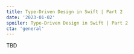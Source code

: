 ```yaml
---
title: Type-Driven Design in Swift | Part 2
date: '2023-01-02'
spoiler: Type-Driven Design in Swift | Part 2
cta: 'general'
---
```


TBD


